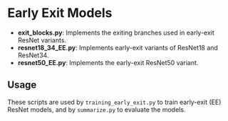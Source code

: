 # Early Exit Models

- **exit_blocks.py**: Implements the exiting branches used in early-exit ResNet variants.
- **resnet18_34_EE.py**: Implements early-exit variants of ResNet18 and ResNet34.
- **resnet50_EE.py**: Implements the early-exit ResNet50 variant.

## Usage

These scripts are used by `training_early_exit.py` to train early-exit (EE) ResNet models, and by `summarize.py` to evaluate the models.
